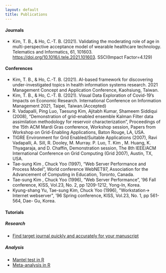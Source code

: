 ```yaml
---
layout: default
title: Publications
---
```


#### Journals

- Kim, T. B., & Ho, C.-T. B. (2021). Validating the moderating role of age in multi-perspective acceptance model of wearable healthcare technology. Telematics and Informatics, 61, 101603. https://doi.org/10.1016/j.tele.2021.101603. SSCI(Impact Factor=4.129)

#### Conferences

- Kim, T. B., & Ho, C.-T. B. (2021). AI-based framework for discovering under-investigated topics in health information systems research. 2021 Management Concept and Application Conference, Kaohsiung, Taiwan.
- Kim, T. B., & Ho, C.-T. B. (2021). Visual Data Exploration of Covid-19’s Impacts on Economic Research. International Conference on Information Management 2021, Taipei, Taiwan.(Accepted)
- R. Vadapalli, Ping Luo, Taesung Kim, Ajitabh Kumar, Shameem Siddiqui (2008), “Demonstration of grid-enabled ensemble Kalman Filter data assimilation methodology for reservoir characterization”, Proceedings of the 15th ACM Mardi Gras conference, Workshop session, Papers from Workshop on Grid-Enabling Applications, Baton Rouge, LA, USA.
- TIGRE Environment for Grid Enabled/Suitable Applications (2007), Ravi Vadapalli, A. Sill, R. Dooley, M. Murray. P. Luo, T. Kim , M. Huang, K. Thyagaraja, and D. Chaffin, Demonstration session, The 8th IEEE/ACM International Conference on Grid Computing (Grid 2007), Austin, TX, USA.
- Tae-sung Kim , Chuck Yoo (1997), “Web Server Performance and Process Model”, World conference WebNET97, Association for the Advancement of Computing in Education, Toronto, Canada.
- Tae-sung Kim , Chuck Yoo (1996), “Web Server Performance”, ’96 Fall conference, KISS, Vol.23, No. 2, pp 1209-1212, Yong-In, Korea.
- Kyung-shang Yu, Tae-sung Kim, Chuck Yoo (1996), "Workstation-> Internet webserver", ’96 Spring conference, KISS, Vol.23, No. 1, pp 561-564, Dae- Gu, Korea.

#### Tutorials

##### Research

- [Find target journal quickly and accurately for your manuscript](https://betterresearcher.wordpress.com/2021/02/05/find-target-journal-quickly-and-accurately-for-your-manuscript/)

##### Analysis

- [Mantel test in R](https://briankimstudio.github.io/Mantel_Analysis/)
- [Meta-analysis in R](https://briankimstudio.github.io/Meta-Analysis/)
